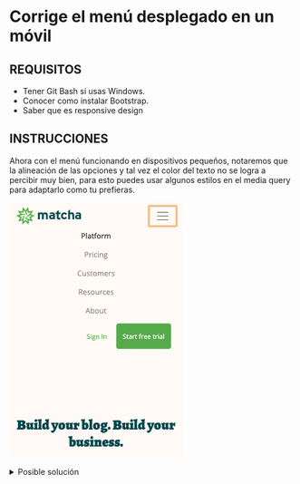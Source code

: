 # Corrige el menú desplegado en un móvil

## REQUISITOS
- Tener Git Bash si usas Windows.
- Conocer como instalar Bootstrap.
- Saber que es responsive design

## INSTRUCCIONES

Ahora con el menú funcionando en dispositivos pequeños, notaremos que la
alineación de las opciones y tal vez el color del texto no se logra a percibir
muy bien, para esto puedes usar algunos estilos en el media query para adaptarlo
como tu prefieras.

![Menú responsive desplegado](../assets/responsive-menu.png)

<details>
  <summary>Posible solución</summary>

Este reto es libre, por ejemplo, en nuestro caso cambiamos el color de fuente de
cada uno de los items del menú para un mejor contraste y cambiamos el color del
menú hamburguesa.

```css
.navbar-light .nav-item .nav-link {
  color: #025157;
}

.navbar-light .navbar-toggler {
  border-color: #025157;
}

.navbar-light .navbar-toggler-icon {
  background-image: url("data:image/svg+xml,%3csvg xmlns='http://www.w3.org/2000/svg' width='30' height='30' viewBox='0 0 30 30'%3e%3cpath stroke='rgb(3, 81, 77)' stroke-linecap='round' stroke-miterlimit='10' stroke-width='2' d='M4 7h22M4 15h22M4 23h22'/%3e%3c/svg%3e");
}
```

</details>
